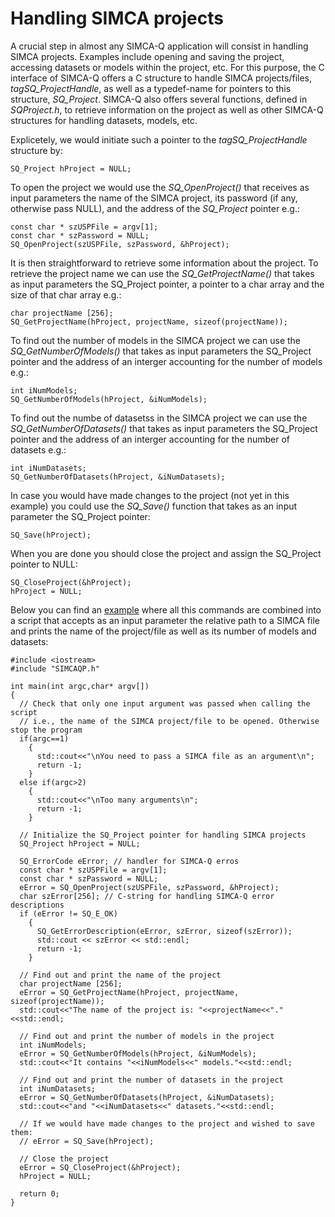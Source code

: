 # Handling SIMCA projects

A crucial step in almost any SIMCA-Q application will consist in handling SIMCA projects. Examples include opening and saving the project, accessing datasets or models within the project, etc. For this purpose, the C interface of SIMCA-Q offers a C structure to handle SIMCA projects/files, *tagSQ_ProjectHandle*, as well as a typedef-name for pointers to this structure, *SQ_Project*. SIMCA-Q also offers several functions, defined in *SQProject.h*, to retrieve information on the project as well as other SIMCA-Q structures for handling datasets, models, etc.

Explicetely, we would initiate such a pointer to the *tagSQ_ProjectHandle* structure by:
```
SQ_Project hProject = NULL;
```

To open the project we would use the *SQ_OpenProject()* that receives as input parameters the name of the SIMCA project, its password (if any, otherwise pass NULL), and the address of the *SQ_Project* pointer e.g.:
```
const char * szUSPFile = argv[1];
const char * szPassword = NULL;
SQ_OpenProject(szUSPFile, szPassword, &hProject);
```

It is then straightforward to retrieve some information about the project. To retrieve the project name we can use the *SQ_GetProjectName()* that takes as input parameters the SQ_Project pointer, a pointer to a char array and the size of that char array e.g.:
```
char projectName [256];
SQ_GetProjectName(hProject, projectName, sizeof(projectName));
```

To find out the number of models in the SIMCA project we can use the *SQ_GetNumberOfModels()* that takes as input parameters the SQ_Project pointer and the address of an interger accounting for the number of models e.g.:
```
int iNumModels;
SQ_GetNumberOfModels(hProject, &iNumModels);
```

To find out the numbe of datasetss in the SIMCA project we can use the *SQ_GetNumberOfDatasets()* that takes as input parameters the SQ_Project pointer and the address of an interger accounting for the number of datasets e.g.:
```
int iNumDatasets;  
SQ_GetNumberOfDatasets(hProject, &iNumDatasets);
```

In case you would have made changes to the project (not yet in this example) you could use the *SQ_Save()* function that takes as an input parameter the SQ_Project pointer:
```
SQ_Save(hProject);
```

When you are done you should close the project and assign the SQ_Project pointer to NULL:
```
SQ_CloseProject(&hProject);
hProject = NULL;
```

Below you can find an [example](HandlingProjects.cpp) where all this commands are combined into a script that accepts as an input parameter the relative path to a SIMCA file and prints the name of the project/file as well as its number of models and datasets:
```
#include <iostream>
#include "SIMCAQP.h"

int main(int argc,char* argv[])
{
  // Check that only one input argument was passed when calling the script
  // i.e., the name of the SIMCA project/file to be opened. Otherwise stop the program
  if(argc==1)
    {
      std::cout<<"\nYou need to pass a SIMCA file as an argument\n";
      return -1;
    }
  else if(argc>2)
    {
      std::cout<<"\nToo many arguments\n";
      return -1;
    }
  
  // Initialize the SQ_Project pointer for handling SIMCA projects
  SQ_Project hProject = NULL;

  SQ_ErrorCode eError; // handler for SIMCA-Q erros
  const char * szUSPFile = argv[1];
  const char * szPassword = NULL;
  eError = SQ_OpenProject(szUSPFile, szPassword, &hProject);
  char szError[256]; // C-string for handling SIMCA-Q error descriptions
  if (eError != SQ_E_OK)
    {            
      SQ_GetErrorDescription(eError, szError, sizeof(szError));
      std::cout << szError << std::endl;
      return -1;
    }

  // Find out and print the name of the project
  char projectName [256];
  eError = SQ_GetProjectName(hProject, projectName, sizeof(projectName));
  std::cout<<"The name of the project is: "<<projectName<<"."<<std::endl;

  // Find out and print the number of models in the project
  int iNumModels;
  eError = SQ_GetNumberOfModels(hProject, &iNumModels);
  std::cout<<"It contains "<<iNumModels<<" models."<<std::endl;

  // Find out and print the number of datasets in the project
  int iNumDatasets;  
  eError = SQ_GetNumberOfDatasets(hProject, &iNumDatasets);
  std::cout<<"and "<<iNumDatasets<<" datasets."<<std::endl;

  // If we would have made changes to the project and wished to save them:
  // eError = SQ_Save(hProject);

  // Close the project
  eError = SQ_CloseProject(&hProject);
  hProject = NULL;

  return 0;
}
```